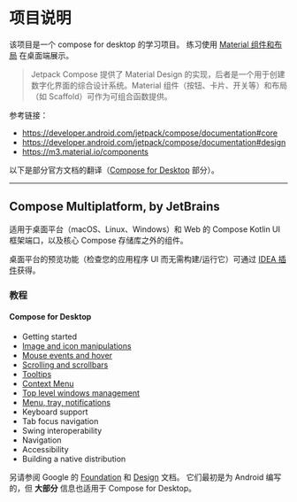 # 项目说明

该项目是一个 compose for desktop 的学习项目。
练习使用 [Material 组件和布局](https://developer.android.com/jetpack/compose/layouts/material) 在桌面端展示。

> Jetpack Compose 提供了 Material Design 的实现，后者是一个用于创建数字化界面的综合设计系统。Material 组件（按钮、卡片、开关等）和布局（如 Scaffold）可作为可组合函数提供。

参考链接：

- https://developer.android.com/jetpack/compose/documentation#core
- https://developer.android.com/jetpack/compose/documentation#design
- https://m3.material.io/components

以下是部分官方文档的翻译（[Compose for Desktop](https://github.com/JetBrains/compose-jb#compose-for-desktop) 部分）。

----

## Compose Multiplatform, by JetBrains

适用于桌面平台（macOS、Linux、Windows）和 Web 的 Compose Kotlin UI 框架端口，以及核心 Compose 存储库之外的组件。

桌面平台的预览功能（检查您的应用程序 UI 而无需构建/运行它）可通过 [IDEA 插件](https://plugins.jetbrains.com/plugin/16541-compose-multiplatform-ide-support)获得。

### 教程

#### Compose for Desktop

- Getting started
- [Image and icon manipulations](doc/1-image-icon-操作.md)
- [Mouse events and hover](doc/2-mouse-event-鼠标事件.md)
- [Scrolling and scrollbars](doc/3-scrolling-and-scrollbar-滚动.md)
- [Tooltips](doc/3-scrolling-and-scrollbar-滚动.md)
- [Context Menu](doc/4-context-meau-上下文菜单.md)
- [Top level windows management](doc/5-window-mgr-顶级窗口管理.md)
- [Menu, tray, notifications](doc/6-menu-tray-notifications-菜单-托盘-通知.md)
- Keyboard support
- Tab focus navigation
- Swing interoperability
- Navigation
- Accessibility
- Building a native distribution

另请参阅 Google 的 [Foundation](https://developer.android.com/jetpack/compose/documentation#core) 和 [Design](https://developer.android.com/jetpack/compose/documentation#design) 文档。
它们最初是为 Android 编写的，但 **大部分** 信息也适用于 Compose for Desktop。

